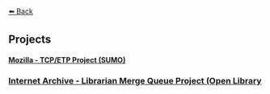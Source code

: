 [⬅️ Back](https://vintagemind.github.io/)

## Projects

#### [Mozilla - TCP/ETP Project (SUMO)](https://wiki.mozilla.org/Support/TCP-ETP)

### [Internet Archive - Librarian Merge Queue Project (Open Library](https://vintagemind.github.io/projects/lmqp)

